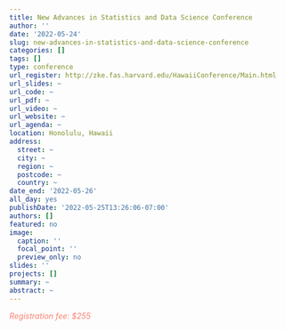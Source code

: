```yaml
---
title: New Advances in Statistics and Data Science Conference
author: ''
date: '2022-05-24'
slug: new-advances-in-statistics-and-data-science-conference
categories: []
tags: []
type: conference
url_register: http://zke.fas.harvard.edu/HawaiiConference/Main.html
url_slides: ~
url_code: ~
url_pdf: ~
url_video: ~
url_website: ~
url_agenda: ~
location: Honolulu, Hawaii 
address:
  street: ~
  city: ~
  region: ~
  postcode: ~
  country: ~
date_end: '2022-05-26'
all_day: yes
publishDate: '2022-05-25T13:26:06-07:00'
authors: []
featured: no
image:
  caption: ''
  focal_point: ''
  preview_only: no
slides: ''
projects: []
summary: ~
abstract: ~
---
```

<span style="color: salmon;">*Registration fee: $255*</span>

<!--more-->
